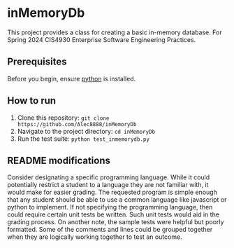 # inMemoryDb

This project provides a class for creating a basic in-memory database. For Spring 2024 CIS4930 Enterprise Software Engineering Practices.

## Prerequisites

Before you begin, ensure [python](https://www.python.org/downloads/) is installed.

## How to run

1. Clone this repository: `git clone https://github.com/Alec8888/inMemoryDb`
2. Navigate to the project directory: `cd inMemoryDb`
3. Run the test suite: `python test_inmemorydb.py`

## README modifications

Consider designating a specific programming language. While it could potentially restrict a student to a language they are not familiar with, it would make for easier grading. The requested program is simple enough that any student should be able to use a common language like javascript or python to implement. If not specifying the programming language, then could require certain unit tests be written. Such unit tests would aid in the grading process. On another note, the sample tests were helpful but poorly formatted. Some of the comments and lines could be grouped together when they are logically working together to test an outcome.
